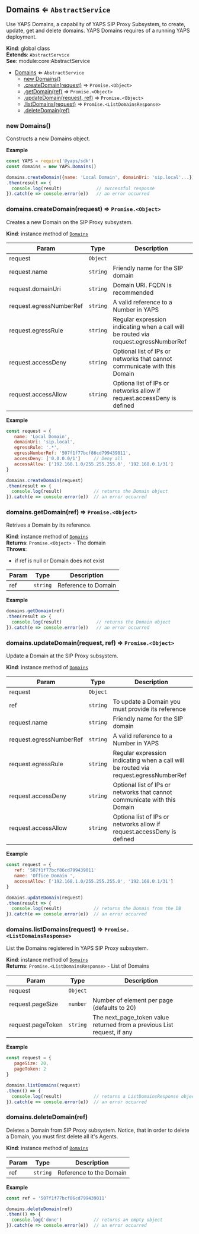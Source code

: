 <a name="Domains"></a>

## Domains ⇐ <code>AbstractService</code>
Use YAPS Domains, a capability of YAPS SIP Proxy Subsystem,
to create, update,  get and delete domains. YAPS Domains requires of a
running YAPS deployment.

**Kind**: global class  
**Extends**: <code>AbstractService</code>  
**See**: module:core:AbstractService  

* [Domains](#Domains) ⇐ <code>AbstractService</code>
    * [new Domains()](#new_Domains_new)
    * [.createDomain(request)](#Domains+createDomain) ⇒ <code>Promise.&lt;Object&gt;</code>
    * [.getDomain(ref)](#Domains+getDomain) ⇒ <code>Promise.&lt;Object&gt;</code>
    * [.updateDomain(request, ref)](#Domains+updateDomain) ⇒ <code>Promise.&lt;Object&gt;</code>
    * [.listDomains(request)](#Domains+listDomains) ⇒ <code>Promise.&lt;ListDomainsResponse&gt;</code>
    * [.deleteDomain(ref)](#Domains+deleteDomain)

<a name="new_Domains_new"></a>

### new Domains()
Constructs a new Domains object.

**Example**  
```js
const YAPS = require('@yaps/sdk')
const domains = new YAPS.Domains()

domains.createDomain({name: 'Local Domain', domainUri: 'sip.local'...})
.then(result => {
  console.log(result)             // successful response
}).catch(e => console.error(e))   // an error occurred
```
<a name="Domains+createDomain"></a>

### domains.createDomain(request) ⇒ <code>Promise.&lt;Object&gt;</code>
Creates a new Domain on the SIP Proxy subsystem.

**Kind**: instance method of [<code>Domains</code>](#Domains)  

| Param | Type | Description |
| --- | --- | --- |
| request | <code>Object</code> |  |
| request.name | <code>string</code> | Friendly name for the SIP domain |
| request.domainUri | <code>string</code> | Domain URI. FQDN is recommended |
| request.egressNumberRef | <code>string</code> | A valid reference to a Number in YAPS |
| request.egressRule | <code>string</code> | Regular expression indicating when a call will be routed via request.egressNumberRef |
| request.accessDeny | <code>string</code> | Optional list of IPs or networks that cannot communicate with this Domain |
| request.accessAllow | <code>string</code> | Optiona list of IPs or networks allow if request.accessDeny is defined |

**Example**  
```js
const request = {
   name: 'Local Domain',
   domainUri: 'sip.local',
   egressRule: '.*',
   egressNumberRef: '507f1f77bcf86cd799439011',
   accessDeny: ['0.0.0.0/1']     // Deny all
   accessAllow: ['192.168.1.0/255.255.255.0', '192.168.0.1/31']
}

domains.createDomain(request)
.then(result => {
  console.log(result)            // returns the Domain object
}).catch(e => console.error(e))  // an error occurred
```
<a name="Domains+getDomain"></a>

### domains.getDomain(ref) ⇒ <code>Promise.&lt;Object&gt;</code>
Retrives a Domain by its reference.

**Kind**: instance method of [<code>Domains</code>](#Domains)  
**Returns**: <code>Promise.&lt;Object&gt;</code> - The domain  
**Throws**:

- if ref is null or Domain does not exist


| Param | Type | Description |
| --- | --- | --- |
| ref | <code>string</code> | Reference to Domain |

**Example**  
```js
domains.getDomain(ref)
.then(result => {
  console.log(result)             // returns the Domain object
}).catch(e => console.error(e))   // an error occurred
```
<a name="Domains+updateDomain"></a>

### domains.updateDomain(request, ref) ⇒ <code>Promise.&lt;Object&gt;</code>
Update a Domain at the SIP Proxy subsystem.

**Kind**: instance method of [<code>Domains</code>](#Domains)  

| Param | Type | Description |
| --- | --- | --- |
| request | <code>Object</code> |  |
| ref | <code>string</code> | To update a Domain you must provide its reference |
| request.name | <code>string</code> | Friendly name for the SIP domain |
| request.egressNumberRef | <code>string</code> | A valid reference to a Number in YAPS |
| request.egressRule | <code>string</code> | Regular expression indicating when a call will be routed via request.egressNumberRef |
| request.accessDeny | <code>string</code> | Optional list of IPs or networks that cannot communicate with this Domain |
| request.accessAllow | <code>string</code> | Optiona list of IPs or networks allow if request.accessDeny is defined |

**Example**  
```js
const request = {
   ref: '507f1f77bcf86cd799439011'
   name: 'Office Domain ',
   accessAllow: ['192.168.1.0/255.255.255.0', '192.168.0.1/31']
}

domains.updateDomain(request)
.then(result => {
  console.log(result)            // returns the Domain from the DB
}).catch(e => console.error(e))  // an error occurred
```
<a name="Domains+listDomains"></a>

### domains.listDomains(request) ⇒ <code>Promise.&lt;ListDomainsResponse&gt;</code>
List the Domains registered in YAPS SIP Proxy subsystem.

**Kind**: instance method of [<code>Domains</code>](#Domains)  
**Returns**: <code>Promise.&lt;ListDomainsResponse&gt;</code> - List of Domains  

| Param | Type | Description |
| --- | --- | --- |
| request | <code>Object</code> |  |
| request.pageSize | <code>number</code> | Number of element per page (defaults to 20) |
| request.pageToken | <code>string</code> | The next_page_token value returned from a previous List request, if any |

**Example**  
```js
const request = {
   pageSize: 20,
   pageToken: 2
}

domains.listDomains(request)
.then(() => {
  console.log(result)            // returns a ListDomainsResponse object
}).catch(e => console.error(e))  // an error occurred
```
<a name="Domains+deleteDomain"></a>

### domains.deleteDomain(ref)
Deletes a Domain from SIP Proxy subsystem. Notice, that in order to delete
a Domain, you must first delete all it's Agents.

**Kind**: instance method of [<code>Domains</code>](#Domains)  

| Param | Type | Description |
| --- | --- | --- |
| ref | <code>string</code> | Reference to the Domain |

**Example**  
```js
const ref = '507f1f77bcf86cd799439011'

domains.deleteDomain(ref)
.then(() => {
  console.log('done')            // returns an empty object
}).catch(e => console.error(e))  // an error occurred
```
